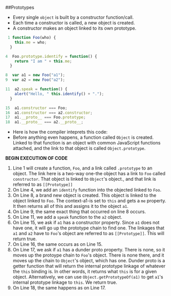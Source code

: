 ##Prototypes

- Every single `object` is built by a constructor function/call.
- Each time a constructor is called, a new object is created.
- A constructor makes an object linked to its own prototype.

```javascript
 1 function Foo(who) {
    this.me = who;
  }

4  Foo.prototype.identify = function() {
    return "I am " + this.me;
  }

8  var a1 = new Foo("a1");
9  var a2 = new Foo("a2");

11  a2.speak = function() {
    alert("Hello, " this.identify() + ".");
  }

15  a1.constructor === Foo;
16  a1.constructor === a2.constructor;
17  a1.__proto__ === Foo.prototype;
18  a1.__proto__ === a2.__proto__;
```
- Here is how the compiler inteprets this code:
- Before anything even happens, a function called `Object` is created. Linked to that function is an object with common JavaScript functions attached, and the link to that object is called `Object.prototype`.

**BEGIN EXECUTION OF CODE**
1. Line 1 will create a function, `Foo`, and a link called `.prototype` to an object. 
The link here is a two-way one-the object has a link to `Foo` called `constructor`. That object is linked to `Object`'s object., and that link is referred to as `[[Prototype]]`
2. On Line 4, we add an `identify` function into the objected linked to `Foo`.
3. On Line 8, a brand new object is created. This object is linked to the object linked to `Foo`. The context-a1-is set to `this` and gets a `me` property. It then returns all of this and assigns it to the object `a1`.
4. On Line 9, the same exact thing that occurred on line 8 occurs.
5. On Line 11, we add a `speak` function to the `a2` object.
6. On Line 15, we ask if `a1` has a constructor property. Since `a1` does not have one, it will go up the prototype chain to find one. The linkages that `a1` and `a2` have to `Foo`'s object are referred to as `[[Prototype]]`. This will return true.
7. On Line 16, the same occurs as on Line 15.
8. On Line 17, we ask if `a1` has a dunder proto property. There is none, so it moves up the protoype chain to `Foo`'s object. There is none there, and it moves up the chain to `Object`'s object, which has one. Dunder proto is a getter function that will return the internal prototype linkage of whatever the `this` binding is. In other words, it returns what `this` is for a given object. Alternatively, we can use `Object.getPrototypeOf(a1)` to get `a1`'s internal prototype linkage to `this`. We return true.
9. On Line 18, the same happens as on Line 17.